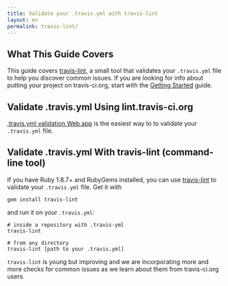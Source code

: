 ```yaml
---
title: Validate your .travis.yml with travis-lint
layout: en
permalink: travis-lint/
---
```


## What This Guide Covers

This guide covers [travis-lint](https://github.com/travis-ci/travis-lint), a small tool that validates your `.travis.yml` file to help you discover common issues.
If you are looking for info about putting your project on travis-ci.org, start with the [Getting Started](/docs/user/getting-started/) guide.


## Validate .travis.yml Using lint.travis-ci.org

[.travis.yml validation Web app](http://lint.travis-ci.org) is the easiest way to to validate your `.travis.yml` file.


## Validate .travis.yml With travis-lint (command-line tool)

If you have Ruby 1.8.7+ and RubyGems installed, you can use [travis-lint](http://github.com/travis-ci/travis-lint) to validate your `.travis.yml` file.
Get it with

    gem install travis-lint

and run it on your `.travis.yml`:

    # inside a repository with .travis-yml
    travis-lint
    
    # from any directory
    travis-lint [path to your .travis.yml]

`travis-lint` is young but improving and we are incorporating more and more checks for common issues as
we learn about them from travis-ci.org users.
